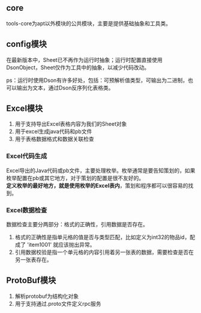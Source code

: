 ## core

tools-core为apt以外模块的公共模块，主要是提供基础抽象和工具类。

## config模块

在最新版本中，Sheet已不再作为运行时抽象；运行时配置直接使用DsonObject，Sheet仅作为工具中的抽象，以减少代码改动。

ps：运行时使用Dson有许多好处，包括：可预解析值类型，可输出为二进制，也可以输出为文本，通过Dson反序列化表格类。

## Excel模块

1. 用于支持导出Excel表格内容为我们的Sheet对象
2. 用于excel生成java代码和pb文件
3. 用于表格数据格式和数据关联检查

### Excel代码生成

Excel导出的Java代码或pb文件，主要处理枚举。枚举通常是要告知策划的，如果枚举配置在pb或其它地方，对于策划的配置是很不友好的。  
**定义枚举的最好地方，就是使用枚举的Excel表内**，策划和程序都可以很容易的找到。

### Excel数据检查

数据检查主要分两部分：格式的正确性，引用数据是否存在。

1. 格式的正确性是指单元格的值是否与类型匹配，比如定义为int32的物品id，配成了 'item1001' 就应该抛出异常。
2. 引用数据校验是指一个单元格的内容引用着另一张表的数据，需要检查是否在另一张表存在。

## ProtoBuf模块

1. 解析protobuf为结构化对象
2. 用于支持通过.proto文件定义rpc服务